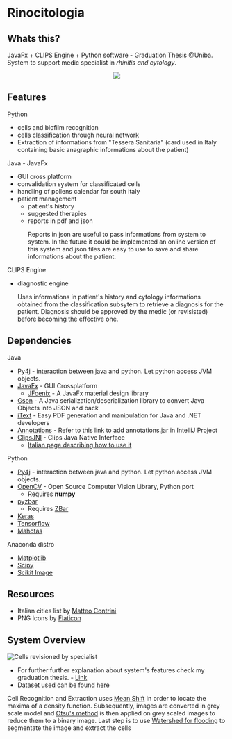# Rinocitologia

## Whats this?
JavaFx + CLIPS Engine + Python software - Graduation Thesis @Uniba. 
System to support medic specialist in _rhinitis and cytology_.<br>
<center>
<img src="http://whoami.altervista.org/Tesi/Cell%20Explorer.jpg">
</center>

## Features
<dl>
  <dt>Python</dt>
  <ul>
  <li>cells and biofilm recognition</li>
  <li>cells classification through neural network</li>
  <li>Extraction of informations from "Tessera Sanitaria" (card used in Italy containing basic anagraphic informations about the patient)</li>
  </ul>
  
  <dt>Java - JavaFx</dt>
  <ul>
  <li>GUI cross platform</li>
  <li>convalidation system for classificated cells</li>
  <li>handling of pollens calendar for south italy</li>
  <li>patient management
  <ul>
  <li>patient's history</li>
  <li>suggested therapies</li>
  <li>reports in pdf and json</li>
  <p>Reports in json are useful to pass informations from system to system. In the future it could be implemented an online version of this system and json files are easy to use to save and share informations about the patient.</p>
  </ul>
  </li>
  </ul>
  
 <dt>CLIPS Engine</dt>
 <ul>
  <li>diagnostic engine</li>
  <p>Uses informations in patient's history and cytology informations obtained from the classification subsytem to retrieve a diagnosis for the patient. Diagnosis should be approved by the medic (or revisisted) before becoming the effective one.</p>
  </ul>
</dl>


## Dependencies
<dl>
<dt>Java</dt>
  <ul>
    <li>
      <a href="https://www.py4j.org">Py4j</a> - interaction between java and python.
      Let python access JVM objects.
    </li>
    <li>
      <a href="https://www.oracle.com/technetwork/java/javase/overview/javafx-overview-2158620.html">JavaFx</a> - GUI Crossplatform
      <ul>
        <li><a href="https://github.com/jfoenixadmin/JFoenix">JFoenix</a> - A JavaFx material design library</li>
      </ul>
    </li>
    <li>
     <a href="https://github.com/google/gson">Gson</a> - A Java serialization/deserialization library to convert Java Objects into JSON and back
    </li>
    <li>
      <a href="https://itextpdf.com">iText</a> - Easy PDF generation and manipulation for Java and .NET developers
    </li>
    <li>
      <a href="www.jetbrains.com/help/idea/annotating-source-code.html">Annotations</a> - Refer to this link to add annotations.jar in IntelliJ Project
    </li>
    <li>
      <a href="http://sourceforge.net/projects/clipsrules/files/CLIPS/6.30/">ClipsJNI</a> - Clips Java Native Interface
      <ul>
        <li>
          <a href="https://bitbucket.org/fverdoja/xclipsjni/wiki/Home">Italian page describing how to use it</a>
        </li>
     </ul>
   </li>
  </ul>
 </dl>
 <dl>
 <dt>Python</dt>
  <ul>
    <li>
      <a href="https://www.py4j.org">Py4j</a> - interaction between java and python.
      Let python access JVM objects.
    </li>
    <li>
      <a href="https://opencv.org">OpenCV</a> - Open Source Computer Vision Library, Python port
      <ul><li>Requires <b>numpy</b></li></ul>
    </li>
    <li>
      <a href="https://anaconda.org/lightsource2-tag/pyzbar">pyzbar</a>
      <ul>
        <li>Requires <a href="http://zbar.sourceforge.net">ZBar</a></li>
      </ul>
     </li>
     <li>
        <a href="https://keras.io/">Keras</a>
     </li>
     <li>
        <a href="https://www.tensorflow.org/">Tensorflow</a>
     </li>
     <li>
        <a href="#">Mahotas</a>
    </li>
     </ul>
     </dl>
     <dl>
      <dt>Anaconda distro</dt>
      <ul>
          <li>
             <a href="https://matplotlib.org">Matplotlib</a>
          </li>
               <li>
                  <a href="https://www.scipy.org/">Scipy</a>
               </li>
                    <li>
                       <a href="https://scikit-image.org">Scikit Image</a>
                    </li>
  </ul>

## Resources
  <ul>
  <li>Italian cities list by <a href="https://github.com/matteocontrini/comuni-json">Matteo Contrini</a></li>
  <li>PNG Icons by <a href="https://www.flaticon.com">Flaticon</a></li>
  </ul>
</dl>

## System Overview
<img src="http://whoami.altervista.org/Materiale/Preview.png" alt="Cells revisioned by specialist">
<br>
<ul>
<li>
For further further explanation about system's features check my graduation thesis. - <a href="http://whoami.altervista.org/Tesi/MaterialeCD/Tesi/TesiPDF.pdf">Link</a><br>
</li>
<li>
Dataset used can be found <a href="http://whoami.altervista.org/Tesi/MaterialeCD/Dataset/">here</a>
</li>
</ul>
<p>Cell Recognition and Extraction uses <a href="https://en.wikipedia.org/wiki/Mean_shift#Clustering">Mean Shift</a> in order to locate the maxima of a density function. Subsequently, images are converted in grey scale model and <a href="https://en.wikipedia.org/wiki/Otsu%27s_method">Otsu's method</a> is then applied on grey scaled images to reduce them to a binary image. Last step is to use <a href="https://en.wikipedia.org/wiki/Watershed_(image_processing)">Watershed for flooding</a> to segmentate the image and extract the cells</p>
